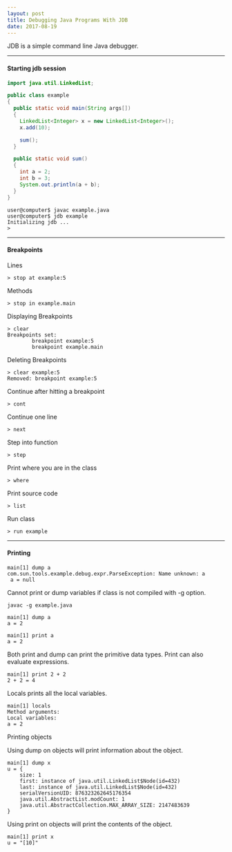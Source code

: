 ```yaml
---
layout: post
title: Debugging Java Programs With JDB
date: 2017-08-19
---
```


JDB is a simple command line Java debugger.

---

#### Starting jdb session

```Java
import java.util.LinkedList;

public class example
{
  public static void main(String args[])
  {
    LinkedList<Integer> x = new LinkedList<Integer>();
    x.add(10);

    sum();
  }

  public static void sum()
  {
    int a = 2;
    int b = 3;
    System.out.println(a + b);
  }
}
```

```
user@computer$ javac example.java
user@computer$ jdb example
Initializing jdb ...
>
```

---

#### Breakpoints
Lines

```
> stop at example:5
```

Methods

```
> stop in example.main
```

Displaying Breakpoints

```
> clear
Breakpoints set:
        breakpoint example:5
        breakpoint example.main
```

Deleting Breakpoints

```
> clear example:5
Removed: breakpoint example:5
```

Continue after hitting a breakpoint

`> cont`

Continue one line

`> next`

Step into function

`> step`

Print where you are in the class

`> where`

Print source code

`> list`

Run class

`> run example`

---

#### Printing
```
main[1] dump a
com.sun.tools.example.debug.expr.ParseException: Name unknown: a
 a = null
```

Cannot print or dump variables if class is not compiled with -g option.

`javac -g example.java`

```
main[1] dump a
a = 2
```

```
main[1] print a
a = 2
```

Both print and dump can print the primitive data types. Print can also evaluate expressions.

```
main[1] print 2 + 2
2 + 2 = 4
```

Locals prints all the local variables.

```
main[1] locals
Method arguments:
Local variables:
a = 2
```

Printing objects

Using dump on objects will print information about the object.
```
main[1] dump x
u = {
    size: 1
    first: instance of java.util.LinkedList$Node(id=432)
    last: instance of java.util.LinkedList$Node(id=432)
    serialVersionUID: 876323262645176354
    java.util.AbstractList.modCount: 1
    java.util.AbstractCollection.MAX_ARRAY_SIZE: 2147483639
}
```
Using print on objects will print the contents of the object.
```
main[1] print x
u = "[10]"
```
